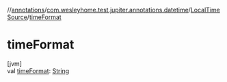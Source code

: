 //[annotations](../../../index.md)/[com.wesleyhome.test.jupiter.annotations.datetime](../index.md)/[LocalTimeSource](index.md)/[timeFormat](time-format.md)

# timeFormat

[jvm]\
val [timeFormat](time-format.md): [String](https://kotlinlang.org/api/latest/jvm/stdlib/kotlin/-string/index.html)
